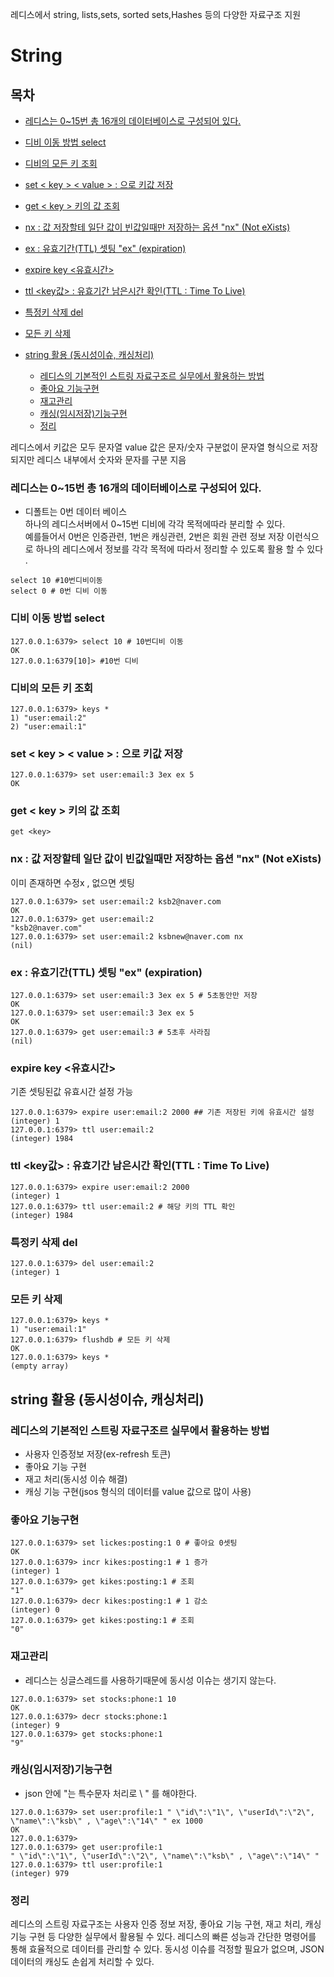 레디스에서 string, lists,sets, sorted sets,Hashes 등의 다양한 자료구조 지원

<!-- omit in toc -->
# String
<!-- omit in toc -->
## 목차

- [레디스는 0~15번 총 16개의 데이터베이스로 구성되어 있다.](#레디스는-015번-총-16개의-데이터베이스로-구성되어-있다)
- [디비 이동 방법 select](#디비-이동-방법-select)
- [디비의 모든 키 조회](#디비의-모든-키-조회)
- [set \< key \> \< value \> : 으로 키값 저장](#set--key---value---으로-키값-저장)
- [get \< key \> 키의 값 조회](#get--key--키의-값-조회)
- [nx : 값 저장할테 일단 값이 빈값일때만 저장하는 옵션 "nx" (Not eXists)](#nx--값-저장할테-일단-값이-빈값일때만-저장하는-옵션-nx-not-exists)
- [ex : 유효기간(TTL) 셋팅 "ex" (expiration)](#ex--유효기간ttl-셋팅-ex-expiration)
- [expire key \<유효시간\>](#expire-key-유효시간)
- [ttl \<key값\> : 유효기간 남은시간 확인(TTL : Time To Live)](#ttl-key값--유효기간-남은시간-확인ttl--time-to-live)
- [특정키 삭제 del](#특정키-삭제-del)
- [모든 키 삭제](#모든-키-삭제)

- [string 활용 (동시성이슈, 캐싱처리)](#string-활용-동시성이슈-캐싱처리)
  - [레디스의 기본적인 스트링 자료구조르 실무에서 활용하는 방법](#레디스의-기본적인-스트링-자료구조르-실무에서-활용하는-방법)
  - [좋아요 기능구현](#좋아요-기능구현)
  - [재고관리](#재고관리)
  - [캐싱(임시저장)기능구현](#캐싱임시저장기능구현)
  - [정리](#정리)


레디스에서 키값은 모두 문자열
value 값은 문자/숫자 구분없이 문자열 형식으로 저장되지만 레디스 내부에서 숫자와 문자를 구분 지음

### 레디스는 0~15번 총 16개의 데이터베이스로 구성되어 있다.

- 디폴트는 0번 데이터 베이스  
  하나의 레디스서버에서 0~15번 디비에 각각 목적에따라 분리할 수 있다.  
  예를들어서 0번은 인증관련, 1번은 캐싱관련, 2번은 회원 관련 정보 저장 이런식으로 하나의 레디스에서 정보를 각각 목적에 따라서 정리할 수 있도록 활용 할 수 있다 .

```shell
select 10 #10번디비이동
select 0 # 0번 디비 이동
```

### 디비 이동 방법 select

```docker
127.0.0.1:6379> select 10 # 10번디비 이동
OK
127.0.0.1:6379[10]> #10번 디비
```

### 디비의 모든 키 조회

```docker
127.0.0.1:6379> keys *
1) "user:email:2"
2) "user:email:1"
```

### set < key > < value > : 으로 키값 저장

```docker
127.0.0.1:6379> set user:email:3 3ex ex 5
OK
```

### get < key > 키의 값 조회

```docker
get <key>
```
### nx : 값 저장할테 일단 값이 빈값일때만 저장하는 옵션 "nx" (Not eXists)

이미 존재하면 수정x , 없으면 셋팅

```docker
127.0.0.1:6379> set user:email:2 ksb2@naver.com
OK
127.0.0.1:6379> get user:email:2
"ksb2@naver.com"
127.0.0.1:6379> set user:email:2 ksbnew@naver.com nx
(nil)
```

### ex : 유효기간(TTL) 셋팅 "ex" (expiration)

```docker
127.0.0.1:6379> set user:email:3 3ex ex 5 # 5초동안만 저장
OK
127.0.0.1:6379> set user:email:3 3ex ex 5
OK
127.0.0.1:6379> get user:email:3 # 5초후 사라짐
(nil)
```

### expire key <유효시간>

기존 셋팅된값 유효시간 설정 가능

```docker
127.0.0.1:6379> expire user:email:2 2000 ## 기존 저장된 키에 유효시간 설정
(integer) 1
127.0.0.1:6379> ttl user:email:2
(integer) 1984
```

### ttl <key값> : 유효기간 남은시간 확인(TTL : Time To Live)

```docker
127.0.0.1:6379> expire user:email:2 2000
(integer) 1
127.0.0.1:6379> ttl user:email:2 # 해당 키의 TTL 확인
(integer) 1984
```

### 특정키 삭제 del

```docker
127.0.0.1:6379> del user:email:2
(integer) 1
```

### 모든 키 삭제

```docker
127.0.0.1:6379> keys *
1) "user:email:1"
127.0.0.1:6379> flushdb # 모든 키 삭제
OK
127.0.0.1:6379> keys *
(empty array)
```





## string 활용 (동시성이슈, 캐싱처리)
### 레디스의 기본적인 스트링 자료구조르 실무에서 활용하는 방법
- 사용자 인증정보 저장(ex-refresh 토큰)
- 좋아요 기능 구현
- 재고 처리(동시성 이슈 해결)
- 캐싱 기능 구현(jsos 형식의 데이터를 value 값으로 많이 사용)

### 좋아요 기능구현
``` docker
127.0.0.1:6379> set lickes:posting:1 0 # 좋아요 0셋팅
OK
127.0.0.1:6379> incr kikes:posting:1 # 1 증가
(integer) 1
127.0.0.1:6379> get kikes:posting:1 # 조회
"1"
127.0.0.1:6379> decr kikes:posting:1 # 1 감소
(integer) 0
127.0.0.1:6379> get kikes:posting:1 # 조회
"0"
```

### 재고관리
- 레디스는 싱글스레드를 사용하기때문에 동시성 이슈는 생기지 않는다.
```docker
127.0.0.1:6379> set stocks:phone:1 10
OK
127.0.0.1:6379> decr stocks:phone:1
(integer) 9
127.0.0.1:6379> get stocks:phone:1
"9"
```

### 캐싱(임시저장)기능구현
- json 안에 "는 특수문자 처리로 \ " 를 해야한다.
```docker
127.0.0.1:6379> set user:profile:1 " \"id\":\"1\", \"userId\":\"2\", \"name\":\"ksb\" , \"age\":\"14\" " ex 1000
OK
127.0.0.1:6379>
127.0.0.1:6379> get user:profile:1
" \"id\":\"1\", \"userId\":\"2\", \"name\":\"ksb\" , \"age\":\"14\" "
127.0.0.1:6379> ttl user:profile:1
(integer) 979
```

### 정리
레디스의 스트링 자료구조는 사용자 인증 정보 저장, 좋아요 기능 구현, 재고 처리, 캐싱 기능 구현 등 다양한 실무에서 활용될 수 있다. 레디스의 빠른 성능과 간단한 명령어를 통해 효율적으로 데이터를 관리할 수 있다. 동시성 이슈를 걱정할 필요가 없으며, JSON 데이터의 캐싱도 손쉽게 처리할 수 있다.
